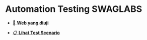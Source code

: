 # Automation Testing SWAGLABS


- [🔗 **Web yang diuji**](magang.dikahadir.com/authentication/login)
  
- [📋 **Lihat Test Scenario**]([https://docs.google.com/spreadsheets/d/16fz0M4VyQ2TN7Dl4WzCILs-A-de5KKUtIMBrmWeMuQY/edit?gid=1059802110#gid=1059802110](https://docs.google.com/spreadsheets/d/16QvxuKR-a598iY_N101ZBDCh_hSH9O-Af5bpCz_n6vE/edit?gid=352022289#gid=352022289)) 

